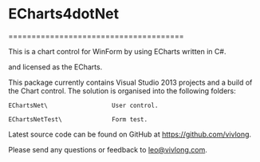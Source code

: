 # ECharts4dotNet
======================================

This is a chart control for WinForm by using ECharts written in C#.

and licensed as the ECharts.

This package currently contains Visual Studio 2013 projects and a build
of the Chart control. The solution is organised into the following folders:

    EChartsNet\                  User control.

    EChartsNetTest\              Form test.


Latest source code can be found on GitHub at https://github.com/vivlong.

Please send any questions or feedback to leo@vivlong.com.

